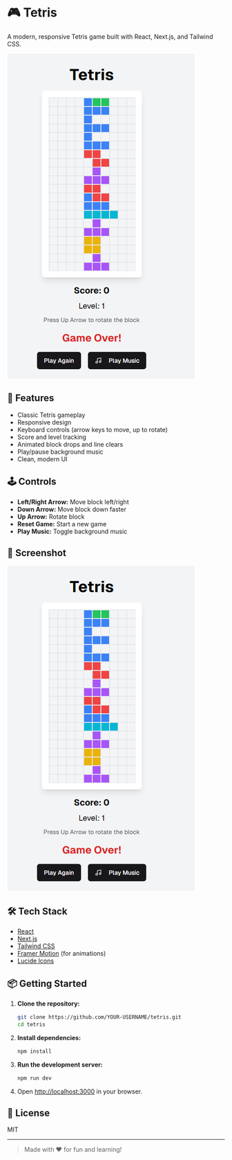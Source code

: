 # 🎮 Tetris

A modern, responsive Tetris game built with React, Next.js, and Tailwind CSS.

![Tetris Screenshot](public/screenshot.png)

## 🚀 Features

- Classic Tetris gameplay
- Responsive design
- Keyboard controls (arrow keys to move, up to rotate)
- Score and level tracking
- Animated block drops and line clears
- Play/pause background music
- Clean, modern UI

## 🕹️ Controls

- **Left/Right Arrow:** Move block left/right
- **Down Arrow:** Move block down faster
- **Up Arrow:** Rotate block
- **Reset Game:** Start a new game
- **Play Music:** Toggle background music

## 📸 Screenshot

![Gameplay](public/screenshot.png)

## 🛠️ Tech Stack

- [React](https://react.dev/)
- [Next.js](https://nextjs.org/)
- [Tailwind CSS](https://tailwindcss.com/)
- [Framer Motion](https://www.framer.com/motion/) (for animations)
- [Lucide Icons](https://lucide.dev/)

## 📦 Getting Started

1. **Clone the repository:**
   ```sh
   git clone https://github.com/YOUR-USERNAME/tetris.git
   cd tetris
   ```

2. **Install dependencies:**
   ```sh
   npm install
   ```

3. **Run the development server:**
   ```sh
   npm run dev
   ```

4. Open [http://localhost:3000](http://localhost:3000) in your browser.

## 📄 License

MIT

---

> Made with ❤️ for fun and learning! 